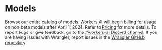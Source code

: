 # Models
Browse our entire catalog of models.
Workers AI will begin billing for usage on non-beta models after April 1, 2024. Refer to [Pricing](/workers-ai/platform/pricing) for more details.
To report bugs or give feedback, go to the [#workers-ai Discord channel](https://discord.com/invite/cloudflaredev). If you are having issues with Wrangler, report issues in the [Wrangler GitHub repository](https://github.com/cloudflare/workers-sdk/issues/new/choose).